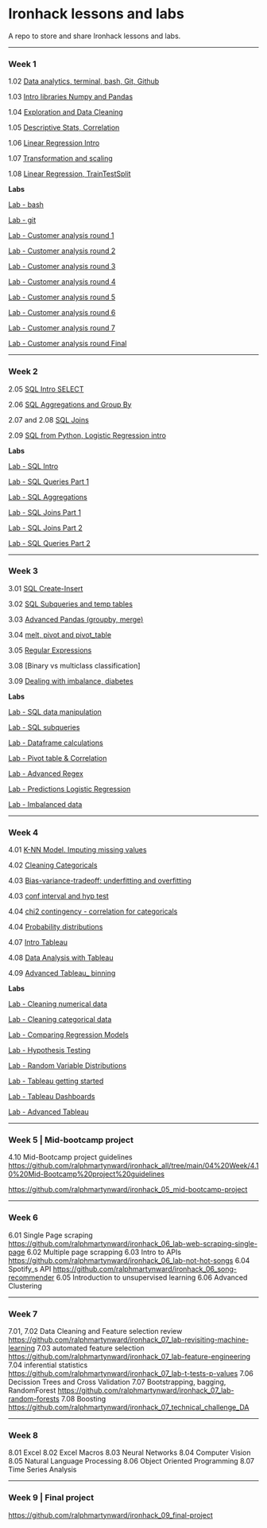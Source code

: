 # Ironhack lessons and labs
A repo to store and share Ironhack lessons and labs.
______________________
### **Week 1** 

1.02 [Data analytics, terminal, bash, Git, Github](https://github.com/ralphmartynward/ironhack_all/tree/main/01%20Week/DAY1)

1.03 [Intro libraries Numpy and Pandas](https://github.com/ralphmartynward/ironhack_all/tree/main/01%20Week/1.03%20Intro%20libraries%20Numpy%20and%20Pandas)

1.04 [Exploration and Data Cleaning](https://github.com/ralphmartynward/ironhack_all/tree/main/01%20Week/1.04%20Exploration%20and%20Data%20Cleaning)

1.05 [Descriptive Stats, Correlation](https://github.com/ralphmartynward/ironhack_all/tree/main/01%20Week/1.05%20Descriptive%20Stats%2C%20Correlation)

1.06 [Linear Regression Intro](https://github.com/ralphmartynward/ironhack_all/tree/main/01%20Week/1.06%20Linear%20Regression%20Intro)

1.07 [Transformation and scaling](https://github.com/ralphmartynward/ironhack_all/tree/main/01%20Week/1.07%20Transformation%20and%20scaling)

1.08 [Linear Regression, TrainTestSplit](https://github.com/ralphmartynward/ironhack_all/tree/main/01%20Week/1.08%20Linear%20Regression%2C%20TrainTestSplit)

**Labs**

[Lab - bash](https://github.com/ralphmartynward/ironhack_01_lab-bash)

[Lab - git](https://github.com/ralphmartynward/ironralph_01_lab-git)

[Lab - Customer analysis round 1](https://github.com/ralphmartynward/ironhack_01_lab-customer-analysis-round-1)

[Lab - Customer analysis round 2](https://github.com/ralphmartynward/ironhack_01_lab-customer-analysis-round-2)

[Lab - Customer analysis round 3](https://github.com/ralphmartynward/ironhack_01_lab-customer-analysis-round-3)

[Lab - Customer analysis round 4](https://github.com/ralphmartynward/ironhack_01_lab-customer-analysis-round-4)

[Lab - Customer analysis round 5](https://github.com/ralphmartynward/ironhack_01_lab-customer-analysis-round-5)

[Lab - Customer analysis round 6](https://github.com/ralphmartynward/ironhack_01_lab-customer-analysis-round-6)

[Lab - Customer analysis round 7](https://github.com/ralphmartynward/ironhack_01_lab-customer-analysis-round-7)

[Lab - Customer analysis round Final](https://github.com/ralphmartynward/ironhack_01_lab-customer-analysis-final-round)

______________________
### **Week 2** 

2.05 [SQL Intro SELECT](https://github.com/ralphmartynward/ironhack_all/tree/main/02%20Week/DAY2)

2.06 [SQL Aggregations and Group By](https://github.com/ralphmartynward/ironhack_all/tree/main/02%20Week/2.06%20SQL%20Aggregations%20and%20Group%20By)

2.07 and 2.08 [SQL Joins](https://github.com/ralphmartynward/ironhack_all/tree/main/02%20Week/2.07%20and%202.08%20SQL%20Joins)

2.09 [SQL from Python, Logistic Regression intro](https://github.com/ralphmartynward/ironhack_all/tree/main/02%20Week/2.09%20SQL%20from%20Python%2C%20Logistic%20Regression%20intro)


**Labs**

[Lab - SQL Intro](https://github.com/ralphmartynward/ironhack_02_data_case_study_2/)

[Lab - SQL Queries Part 1](https://github.com/ralphmartynward/ironhack_02_dataV3_lesson_2.5_lab/)

[Lab - SQL Aggregations](https://github.com/ralphmartynward/ironhack_02_dataV3_Lesson_2.6_lab)

[Lab - SQL Joins Part 1](https://github.com/ralphmartynward/ironhack_02_dataV3_Lesson_2.7_lab)

[Lab - SQL Joins Part 2](https://github.com/ralphmartynward/ironhack_02_lab-sql-8)

[Lab - SQL Queries Part 2](https://github.com/ralphmartynward/ironhack_02_lab-sql-9)

______________________
### **Week 3** 

3.01 [SQL Create-Insert](https://github.com/ralphmartynward/ironhack_all/tree/main/03%20Week/3.01%20SQL%20Create-Insert)

3.02 [SQL Subqueries and temp tables](https://github.com/ralphmartynward/ironhack_all/tree/main/03%20Week/3.02%20SQL%20Subqueries%20and%20temp%20tables)

3.03 [Advanced Pandas (groupby, merge)](https://github.com/ralphmartynward/ironhack_all/tree/main/03%20Week/3.03%20advanced%20Pandas%20(groupby%2C%20merge))

3.04 [melt, pivot and pivot_table](https://github.com/ralphmartynward/ironhack_all/tree/main/03%20Week/3.04%20melt%2C%20pivot%20and%20pivot_table)

3.05 [Regular Expressions](https://github.com/ralphmartynward/ironhack_all/tree/main/03%20Week/3.05%20Regular%20Expressions)

3.08 [Binary vs multiclass classification]

3.09 [Dealing with imbalance, diabetes](https://github.com/ralphmartynward/ironhack_all/tree/main/03%20Week/3.09%20Dealing%20with%20imbalance%2C%20diabetes)


**Labs**

[Lab - SQL data manipulation](https://github.com/ralphmartynward/ironhack_03_lab-sql-3.01)

[Lab - SQL subqueries](https://github.com/ralphmartynward/ironhack_03_lab-sql-subqueries)

[Lab - Dataframe calculations](https://github.com/ralphmartynward/ironhack_03_lab-dataframe-calculations)

[Lab - Pivot table & Correlation](https://github.com/ralphmartynward/ironhack_03_lab-pivot-table-and-correlation)

[Lab - Advanced Regex](https://github.com/ralphmartynward/ironhack_03_lab-advanced-regex)

[Lab - Predictions Logistic Regression](https://github.com/ralphmartynward/ironhack_03_lab-predictions-logistic-regression)

[Lab - Imbalanced data](https://github.com/ralphmartynward/ironhack_03_lab-imbalanced-data)

______________________
### **Week 4** 

4.01 [K-NN Model. Imputing missing values](https://github.com/ralphmartynward/ironhack_all/tree/main/04%20Week/4.01%20K-NN%20Model.%20Imputing%20missing%20values)

4.02 [Cleaning Categoricals](https://github.com/ralphmartynward/ironhack_all/tree/main/04%20Week/4.02%20Cleaning%20Categoricals)


4.03 [Bias-variance-tradeoff: underfitting and overfitting](https://github.com/ralphmartynward/ironhack_all/tree/main/04%20Week/4.03%20Bias-variance-tradeoff_%20underfitting%20and%20overfitting)

4.03 [conf interval and hyp test](https://github.com/ralphmartynward/ironhack_all/tree/main/04%20Week/4.03%20conf%20interval%20and%20hyp%20test)

4.04 [chi2 contingency - correlation for categoricals](https://github.com/ralphmartynward/ironhack_all/tree/main/04%20Week/4.04%20chi2_contingency%20-%20_correlation_%20for%20categoricals)

4.04 [Probability distributions](https://github.com/ralphmartynward/ironhack_all/tree/main/04%20Week/4.04%20probability%20distributions)

4.07 [Intro Tableau](https://github.com/ralphmartynward/ironhack_all/tree/main/04%20Week/4.07%20Intro%20Tableau)

4.08 [Data Analysis with Tableau](https://github.com/ralphmartynward/ironhack_all/tree/main/04%20Week/4.08%20Data%20Analysis%20with%20Tableau)

4.09 [Advanced Tableau_ binning](https://github.com/ralphmartynward/ironhack_all/tree/main/04%20Week/4.09%20Advanced%20Tableau_%20binning)


**Labs**

[Lab - Cleaning numerical data](https://github.com/ralphmartynward/ironhack_04_lab-cleaning-numerical-data)

[Lab - Cleaning categorical data](https://github.com/ralphmartynward/ironhack_04_lab-cleaning-categorical-data)

[Lab - Comparing Regression Models](https://github.com/ralphmartynward/ironhack_04_lab-comparing-regression-models)

[Lab - Hypothesis Testing](https://github.com/ralphmartynward/ironhack_04_lab-Hypothesis-Testing)

[Lab - Random Variable Distributions](https://github.com/ralphmartynward/ironhack_04_lab-random-variable-distributions)

[Lab - Tableau getting started](https://github.com/ralphmartynward/ironhack_04_lab-getting-started-with-tableau)

[Lab - Tableau Dashboards](https://github.com/ralphmartynward/ironhack_04_lab-dashboards-with-tableau)

[Lab - Advanced Tableau](https://github.com/ralphmartynward/ironhack_04_lab-advanced-tableau-visualization)

______________________
### **Week 5** | Mid-bootcamp project

4.10 Mid-Bootcamp project guidelines
https://github.com/ralphmartynward/ironhack_all/tree/main/04%20Week/4.10%20Mid-Bootcamp%20project%20guidelines

https://github.com/ralphmartynward/ironhack_05_mid-bootcamp-project

______________________
### **Week 6** 

6.01 Single Page scraping
https://github.com/ralphmartynward/ironhack_06_lab-web-scraping-single-page
6.02 Multiple page scrapping
6.03 Intro to APIs
https://github.com/ralphmartynward/ironhack_06_lab-not-hot-songs
6.04 Spotify_s API
https://github.com/ralphmartynward/ironhack_06_song-recommender
6.05 Introduction to unsupervised learning
6.06 Advanced Clustering

______________________
### **Week 7** 

7.01, 7.02 Data Cleaning and Feature selection review
https://github.com/ralphmartynward/ironhack_07_lab-revisiting-machine-learning
7.03 automated feature selection
https://github.com/ralphmartynward/ironhack_07_lab-feature-engineering
7.04 inferential statistics
https://github.com/ralphmartynward/ironhack_07_lab-t-tests-p-values
7.06 Decission Trees and Cross Validation
7.07 Bootstrapping, bagging, RandomForest
https://github.com/ralphmartynward/ironhack_07_lab-random-forests
7.08 Boosting
https://github.com/ralphmartynward/ironhack_07_technical_challenge_DA

______________________
### **Week 8** 

8.01 Excel
8.02 Excel Macros
8.03 Neural Networks
8.04 Computer Vision
8.05 Natural Language Processing
8.06 Object Oriented Programming
8.07 Time Series Analysis

______________________
### **Week 9** | Final project

https://github.com/ralphmartynward/ironhack_09_final-project
